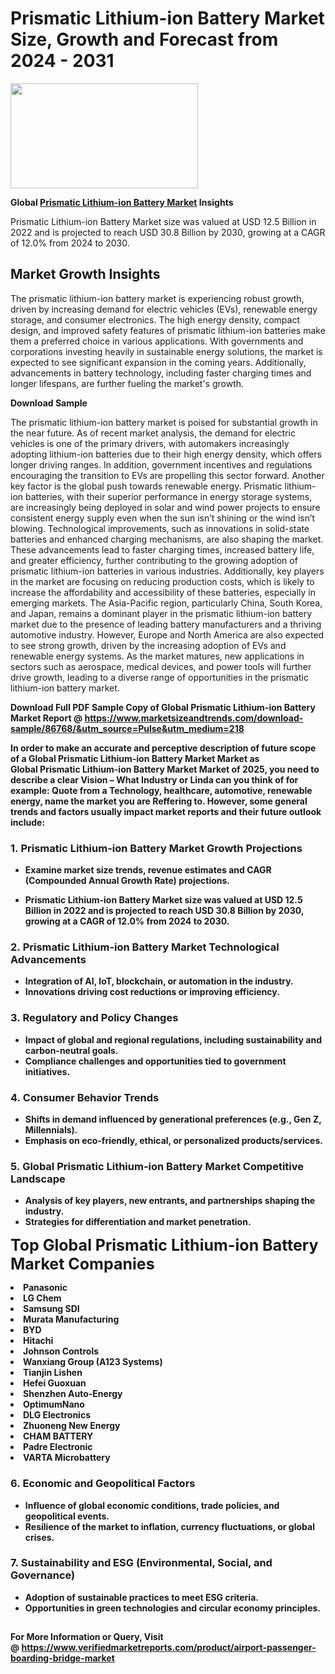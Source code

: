 <H1>Prismatic Lithium-ion Battery Market Size, Growth and Forecast from 2024 - 2031</H1><img class="aligncenter size-medium wp-image-584254" src="https://thirdeyenews.in/wp-content/uploads/2024/09/Global-Market-Research-300x168.jpeg" alt="" width="300" height="168" /><p><strong>Global&nbsp;<a href="https://www.marketsizeandtrends.com/download-sample/86768/&amp;utm_source=Pulse&amp;utm_medium=218">Prismatic Lithium-ion Battery Market</a> Insights</strong></p><p>Prismatic Lithium-ion Battery Market size was valued at USD 12.5 Billion in 2022 and is projected to reach USD 30.8 Billion by 2030, growing at a CAGR of 12.0% from 2024 to 2030.</p><p><h2>Market Growth Insights</h2> <p>The prismatic lithium-ion battery market is experiencing robust growth, driven by increasing demand for electric vehicles (EVs), renewable energy storage, and consumer electronics. The high energy density, compact design, and improved safety features of prismatic lithium-ion batteries make them a preferred choice in various applications. With governments and corporations investing heavily in sustainable energy solutions, the market is expected to see significant expansion in the coming years. Additionally, advancements in battery technology, including faster charging times and longer lifespans, are further fueling the market's growth.</p> <p><strong>Download Sample</strong></p> <p>The prismatic lithium-ion battery market is poised for substantial growth in the near future. As of recent market analysis, the demand for electric vehicles is one of the primary drivers, with automakers increasingly adopting lithium-ion batteries due to their high energy density, which offers longer driving ranges. In addition, government incentives and regulations encouraging the transition to EVs are propelling this sector forward. Another key factor is the global push towards renewable energy. Prismatic lithium-ion batteries, with their superior performance in energy storage systems, are increasingly being deployed in solar and wind power projects to ensure consistent energy supply even when the sun isn’t shining or the wind isn’t blowing. Technological improvements, such as innovations in solid-state batteries and enhanced charging mechanisms, are also shaping the market. These advancements lead to faster charging times, increased battery life, and greater efficiency, further contributing to the growing adoption of prismatic lithium-ion batteries in various industries. Additionally, key players in the market are focusing on reducing production costs, which is likely to increase the affordability and accessibility of these batteries, especially in emerging markets. The Asia-Pacific region, particularly China, South Korea, and Japan, remains a dominant player in the prismatic lithium-ion battery market due to the presence of leading battery manufacturers and a thriving automotive industry. However, Europe and North America are also expected to see strong growth, driven by the increasing adoption of EVs and renewable energy systems. As the market matures, new applications in sectors such as aerospace, medical devices, and power tools will further drive growth, leading to a diverse range of opportunities in the prismatic lithium-ion battery market. <p><strong></p><p><span class=""><strong>Download Full PDF Sample Copy of Global Prismatic Lithium-ion Battery Market Report</strong> @ <a href="https://www.marketsizeandtrends.com/download-sample/86768/&amp;utm_source=Pulse&amp;utm_medium=218" target="_blank">https://www.marketsizeandtrends.com/download-sample/86768/&amp;utm_source=Pulse&amp;utm_medium=218</a></span></p><p>In order to make an accurate and perceptive description of future scope of a Global&nbsp;Prismatic Lithium-ion Battery Market Market as Global&nbsp;Prismatic Lithium-ion Battery Market Market of 2025, you need to describe a clear Vision &ndash; What Industry or Linda can you think of for example: Quote from a Technology, healthcare, automotive, renewable energy, name the market you are Reffering to. However, some general trends and factors usually impact market reports and their future outlook include:</p><h3>1.&nbsp;<strong>Prismatic Lithium-ion Battery Market Growth Projections</strong></h3><ul><li>Examine market size trends, revenue estimates and CAGR (Compounded Annual Growth Rate) projections.</li><li><p>Prismatic Lithium-ion Battery Market size was valued at USD 12.5 Billion in 2022 and is projected to reach USD 30.8 Billion by 2030, growing at a CAGR of 12.0% from 2024 to 2030.</p></li></ul><h3>2.&nbsp;<strong>Prismatic Lithium-ion Battery Market Technological Advancements</strong></h3><ul><li>Integration of AI, IoT, blockchain, or automation in the industry.</li><li>Innovations driving cost reductions or improving efficiency.</li></ul><h3>3.&nbsp;<strong>Regulatory and Policy Changes</strong></h3><ul><li>Impact of global and regional regulations, including sustainability and carbon-neutral goals.</li><li>Compliance challenges and opportunities tied to government initiatives.</li></ul><h3>4.&nbsp;<strong>Consumer Behavior Trends</strong></h3><ul><li>Shifts in demand influenced by generational preferences (e.g., Gen Z, Millennials).</li><li>Emphasis on eco-friendly, ethical, or personalized products/services.</li></ul><h3>5.&nbsp;<strong>Global Prismatic Lithium-ion Battery Market Competitive Landscape</strong></h3><ul><li>Analysis of key players, new entrants, and partnerships shaping the industry.</li><li>Strategies for differentiation and market penetration.</li></ul><p data-pm-slice="1 1 []"><span style="color: inherit; font-family: inherit; font-size: 25px;">Top Global Prismatic Lithium-ion Battery Market Companies</span></p><div class="" data-test-id=""><p><li>Panasonic</li><li> LG Chem</li><li> Samsung SDI</li><li> Murata Manufacturing</li><li> BYD</li><li> Hitachi</li><li> Johnson Controls</li><li> Wanxiang Group (A123 Systems)</li><li> Tianjin Lishen</li><li> Hefei Guoxuan</li><li> Shenzhen Auto-Energy</li><li> OptimumNano</li><li> DLG Electronics</li><li> Zhuoneng New Energy</li><li> CHAM BATTERY</li><li> Padre Electronic</li><li> VARTA Microbattery</li></p></div><h3>6.&nbsp;<strong>Economic and Geopolitical Factors</strong></h3><ul><li>Influence of global economic conditions, trade policies, and geopolitical events.</li><li>Resilience of the market to inflation, currency fluctuations, or global crises.</li></ul><h3>7.&nbsp;<strong>Sustainability and ESG (Environmental, Social, and Governance)</strong></h3><ul><li>Adoption of sustainable practices to meet ESG criteria.</li><li>Opportunities in green technologies and circular economy principles.</li></ul><h2><strong style="font-size: 14px;">For More Information or Query, Visit @&nbsp;</strong><a style="background-color: #ffffff; font-size: 14px;" href="https://www.marketsizeandtrends.com/report/prismatic-lithium-ion-battery-market/" target="_blank">https://www.verifiedmarketreports.com/product/airport-passenger-boarding-bridge-market</a></h2>
